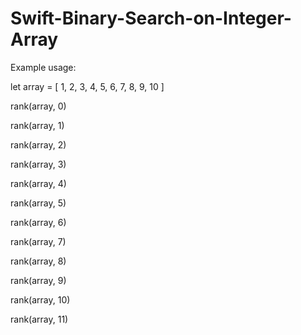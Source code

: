 # Swift-Binary-Search-on-Integer-Array

Example usage:

let array = [ 1, 2, 3, 4, 5, 6, 7, 8, 9, 10 ]

rank(array, 0)

rank(array, 1)

rank(array, 2)

rank(array, 3)

rank(array, 4)

rank(array, 5)

rank(array, 6)

rank(array, 7)

rank(array, 8)

rank(array, 9)

rank(array, 10)

rank(array, 11)
